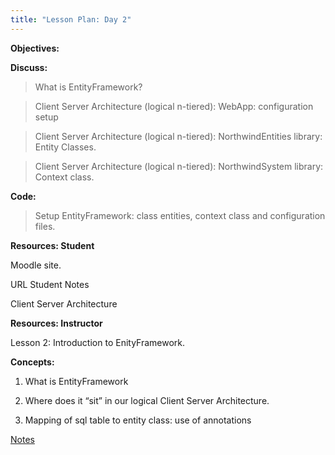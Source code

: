 ```yaml
---
title: "Lesson Plan: Day 2"
---
```


**Objectives:**

**Discuss:**

>   What is EntityFramework?

>   Client Server Architecture (logical n-tiered): WebApp: configuration setup

>   Client Server Architecture (logical n-tiered): NorthwindEntities library:
>   Entity Classes.

>   Client Server Architecture (logical n-tiered): NorthwindSystem library:
>   Context class.

**Code:**

>   Setup EntityFramework: class entities, context class and configuration
>   files.

**Resources: Student**

Moodle site.

URL Student Notes

Client Server Architecture

**Resources: Instructor**

Lesson 2: Introduction to EnityFramework.

**Concepts:**

1. What is EntityFramework

2. Where does it “sit” in our logical Client Server Architecture.

3. Mapping of sql table to entity class: use of annotations

[Notes](lesson-2-notes.md)